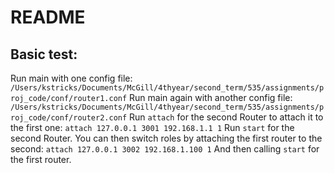 # README

## Basic test:
Run main with one config file: `/Users/kstricks/Documents/McGill/4thyear/second_term/535/assignments/proj_code/conf/router1.conf`
Run main again with another config file: `/Users/kstricks/Documents/McGill/4thyear/second_term/535/assignments/proj_code/conf/router2.conf`
Run `attach` for the second Router to attach it to the first one: `attach 127.0.0.1 3001 192.168.1.1 1`
Run `start` for the second Router.
You can then switch roles by attaching the first router to the second: `attach 127.0.0.1 3002 192.168.1.100 1`
And then calling `start` for the first router.